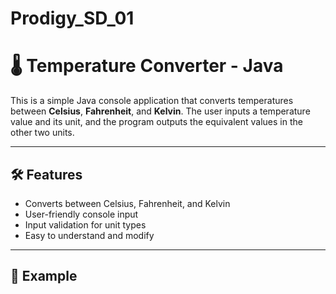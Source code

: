# Prodigy_SD_01
# 🌡️ Temperature Converter - Java

This is a simple Java console application that converts temperatures between **Celsius**, **Fahrenheit**, and **Kelvin**. The user inputs a temperature value and its unit, and the program outputs the equivalent values in the other two units.

---

## 🛠️ Features

- Converts between Celsius, Fahrenheit, and Kelvin
- User-friendly console input
- Input validation for unit types
- Easy to understand and modify

---

## 📌 Example


